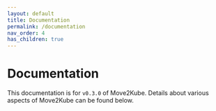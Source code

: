 ```yaml
---
layout: default
title: Documentation
permalink: /documentation
nav_order: 4
has_children: true
---
```


# Documentation

This documentation is for `v0.3.0` of Move2Kube.
Details about various aspects of Move2Kube can be found below.

